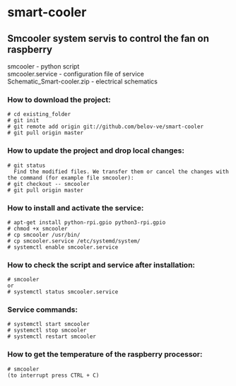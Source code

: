 # smart-cooler
Smcooler system servis to control the fan on raspberry
---
smcooler - python script<br>
smcooler.service - configuration file of service<br>
Schematic_Smart-cooler.zip - electrical schematics<br>

### How to download the project:<br>
    # cd existing_folder
    # git init
    # git remote add origin git://github.com/belov-ve/smart-cooler
    # git pull origin master
    

### How to update the project and drop local changes:<br>
    # git status
      Find the modified files. We transfer them or cancel the changes with the command (for example file smcooler):
    # git checkout -- smcooler
    # git pull origin master

### How to install and activate the service:<br>
    # apt-get install python-rpi.gpio python3-rpi.gpio
    # chmod +x smcooler
    # cp smcooler /usr/bin/
    # cp smcooler.service /etc/systemd/system/
    # systemctl enable smcooler.service

### How to check the script and service after installation:<br>
    # smcooler
    or
    # systemctl status smcooler.service

### Service commands:<br>
    # systemctl start smcooler
    # systemctl stop smcooler
    # systemctl restart smcooler

### How to get the temperature of the raspberry processor:<br>
    # smcooler
    (to interrupt press CTRL + C)
    
